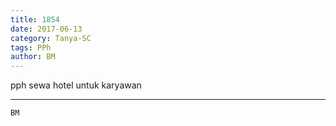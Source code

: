 ```yaml
---
title: 1854
date: 2017-06-13
category: Tanya-SC
tags: PPh
author: BM
---
```


pph sewa hotel untuk karyawan

---



`BM`
